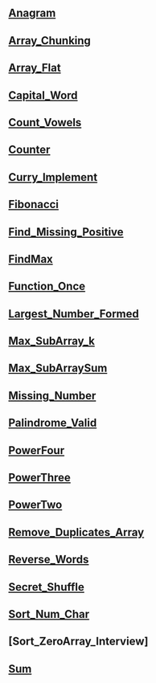 ## [Anagram](https://namastedev.com/practice/anagram-checker)

## [Array_Chunking](https://namastedev.com/practice/array-chunking)

## [Array_Flat](https://namastedev.com/practice/flatten-nested-array)

## [Capital_Word](https://namastedev.com/practice/capitalize-words)

## [Count_Vowels](https://namastedev.com/practice/count-vowels)

## [Counter](https://namastedev.com/practice/make-counter)

## [Curry_Implement](https://namastedev.com/practice/implement-curry)

## [Fibonacci](https://namastedev.com/practice/fibonacci-series)

## [Find_Missing_Positive](https://namastedev.com/practice/first-missing-positive)

## [FindMax](https://namastedev.com/practice/findmaxnumber)

## [Function_Once](https://namastedev.com/practice/oncefn)

## [Largest_Number_Formed](https://namastedev.com/practice/largest-number-formed)


## [Max_SubArray_k](https://leetcode.com/problems/subarray-sum-equals-k/)

## [Max_SubArraySum](https://namastedev.com/practice/max-subarray)


## [Missing_Number](https://namastedev.com/practice/find-missing-number)

## [Palindrome_Valid](https://namastedev.com/practice/validate-palindrome)

## [PowerFour](https://namastedev.com/practice/power-of-four)

## [PowerThree](https://namastedev.com/practice/power-of-three)

## [PowerTwo](https://namastedev.com/practice/power-of-two)

## [Remove_Duplicates_Array](https://namastedev.com/practice/remove-duplicates-from-array)

## [Reverse_Words](https://namastedev.com/practice/reversewords)

## [Secret_Shuffle](https://namastedev.com/practice/secret-code-shuffler)

## [Sort_Num_Char](https://namastedev.com/practice/custom-sort)

## [Sort_ZeroArray_Interview]

## [Sum](https://namastedev.com/practice/sum)